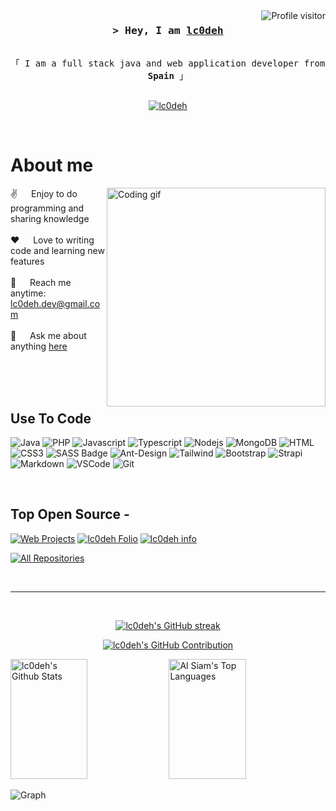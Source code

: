 <a href="https://komarev.com/ghpvc/?username=lc0deh">
  <img align="right" src="https://komarev.com/ghpvc/?username=lc0deh&label=Visitors&color=0e75b6&style=flat" alt="Profile visitor" />
</a>


<!-- Intro  -->
<h3 align="center">
        <samp>&gt; Hey, I am
                <b><a target="_blank" href="https://portafolio.lcodeh.dev">lc0deh</a></b>
        </samp>
</h3>


<p align="center"> 
  <samp>
    <br>
    「 I am a full stack java and web application developer from <b>Spain</b> 」
    <br>
    <br>
  </samp>
</p>

<p align="center">
 <a href="https://portafolio.lc0deh.dev" target="blank">
  <img src="https://img.shields.io/badge/Website-DC143C?style=for-the-badge&logo=medium&logoColor=white" alt="lc0deh" />
 </a>
</p>
<br />

<!-- About Section -->
 # About me
 
<p>
 <img align="right" width="350" src="/assets/programmer.gif" alt="Coding gif" />
  
 ✌️ &emsp; Enjoy to do programming and sharing knowledge <br/><br/>
 ❤️ &emsp; Love to writing code and learning new features<br/><br/>
 📧 &emsp; Reach me anytime: lc0deh.dev@gmail.com<br/><br/>
 💬 &emsp; Ask me about anything [here](https://github.com/lc0deh/lc0deh/issues)

</p>

<br/>
<br/>
<br/>

## Use To Code

![Java](https://img.shields.io/badge/Java-ED8B00?style=for-the-badge&logo=openjdk&logoColor=white)
![PHP](https://img.shields.io/badge/PHP-777BB4?style=for-the-badge&logo=php&logoColor=white)
![Javascript](https://img.shields.io/badge/Javascript-F0DB4F?style=for-the-badge&labelColor=black&logo=javascript&logoColor=F0DB4F)
![Typescript](https://img.shields.io/badge/Typescript-007acc?style=for-the-badge&labelColor=black&logo=typescript&logoColor=007acc)
![Nodejs](https://img.shields.io/badge/Nodejs-3C873A?style=for-the-badge&labelColor=black&logo=node.js&logoColor=3C873A)
![MongoDB](https://img.shields.io/badge/MongoDB-4EA94B?style=for-the-badge&logo=mongodb&logoColor=white)
![HTML](https://img.shields.io/badge/HTML5-E34F26?style=for-the-badge&logo=html5&logoColor=white)
![CSS3](https://img.shields.io/badge/CSS3-1572B6?style=for-the-badge&logo=css3&logoColor=white)
![SASS Badge](https://img.shields.io/badge/Sass-CC6699?style=for-the-badge&logo=sass&logoColor=white)
![Ant-Design](https://img.shields.io/badge/AntDesign-0170FE?style=for-the-badge&logo=antdesign&logoColor=white)
![Tailwind](https://img.shields.io/badge/Tailwind_CSS-092749?style=for-the-badge&logo=tailwindcss&logoColor=06B6D4&labelColor=000000)
![Bootstrap](https://img.shields.io/badge/Bootstrap-563D7C?style=for-the-badge&logo=bootstrap&logoColor=white)
![Strapi](https://img.shields.io/badge/strapi-2E7EEA?style=for-the-badge&logo=strapi&logoColor=white)
![Markdown](https://img.shields.io/badge/Markdown-000000?style=for-the-badge&logo=markdown&logoColor=white)
![VSCode](https://img.shields.io/badge/Visual_Studio-0078d7?style=for-the-badge&logo=visual%20studio&logoColor=white)
![Git](https://img.shields.io/badge/Git-F05032?style=for-the-badge&logo=git&logoColor=white)

<br/>

## Top Open Source -
[![Web Projects](https://github-readme-stats.vercel.app/api/pin/?username=lc0deh&repo=websprojects&border_color=7F3FBF&bg_color=0D1117&title_color=C9D1D9&text_color=8B949E&icon_color=7F3FBF)](https://github.com/lc0deh/websproyects)
[![lc0deh Folio](https://github-readme-stats.vercel.app/api/pin/?username=lc0deh&repo=lc0deh-folio&border_color=7F3FBF&bg_color=0D1117&title_color=C9D1D9&text_color=8B949E&icon_color=7F3FBF)](https://github.com/lc0deh/lc0deh-folio)
[![lc0deh info](https://github-readme-stats.vercel.app/api/pin/?username=lc0deh&repo=lc0deh&border_color=7F3FBF&bg_color=0D1117&title_color=C9D1D9&text_color=8B949E&icon_color=7F3FBF)](https://github.com/lc0deh/lc0deh)

<p align="left">
  <a href="https://github.com/alsiam?tab=repositories" target="_blank"><img alt="All Repositories" title="All Repositories" src="https://img.shields.io/badge/-All%20Repos-2962FF?style=for-the-badge&logo=koding&logoColor=white"/></a>
</p>

<br/>
<hr/>
<br/>

<p align="center">
  <a href="https://github.com/lc0deh">
    <img src="https://github-readme-streak-stats.herokuapp.com/?user=lc0deh&theme=radical&border=7F3FBF&background=0D1117" alt="lc0deh's GitHub streak"/>
  </a>
</p>

<p align="center">
  <a href="https://github.com/lc0deh">
    <img src="https://github-profile-summary-cards.vercel.app/api/cards/profile-details?username=lc0deh&theme=radical" alt="lc0deh's GitHub Contribution"/>
  </a>
</p>

<a> 
    <a href="https://github.com/lc0deh"><img alt="lc0deh's Github Stats" src="https://denvercoder1-github-readme-stats.vercel.app/api?username=lc0deh&show_icons=true&count_private=true&theme=react&border_color=7F3FBF&bg_color=0D1117&title_color=F85D7F&icon_color=F8D866" height="192px" width="49.5%"/></a>
  <a href="https://github.com/lc0deh"><img alt="Al Siam's Top Languages" src="https://denvercoder1-github-readme-stats.vercel.app/api/top-langs/?username=lc0deh&langs_count=8&layout=compact&theme=react&border_color=7F3FBF&bg_color=0D1117&title_color=F85D7F&icon_color=F8D866" height="192px" width="49.5%"/></a>
  <br/>
</a>


![Graph](https://github-readme-activity-graph.vercel.app/graph?username=lc0deh&custom_title=lc0deh's%20GitHub%20Activity%20Graph&bg_color=0D1117&color=7F3FBF&line=7F3FBF&point=7F3FBF&area_color=FFFFFF&title_color=FFFFFF&area=true)
